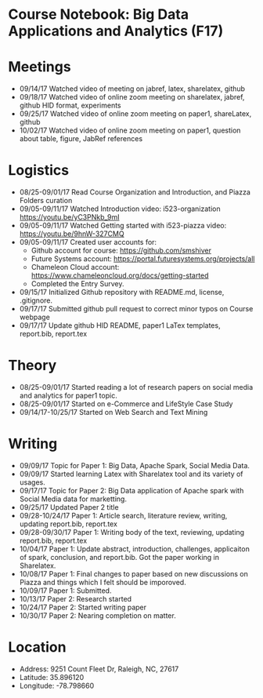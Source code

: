 # Course Notebook: Big Data Applications and Analytics (F17)

# Meetings
* 09/14/17  Watched video of meeting on jabref, latex, sharelatex, github 
* 09/18/17  Watched video of online zoom meeting on sharelatex, jabref, github HID format, experiments
* 09/25/17  Watched video of online zoom meeting on paper1, shareLatex, github
* 10/02/17  Watched video of online zoom meeting on paper1, question about table, figure, JabRef references

# Logistics    
* 08/25-09/01/17  Read Course Organization and Introduction, and Piazza Folders curation
* 09/05-09/11/17  Watched Introduction video: i523-organization https://youtu.be/yC3PNkb_9mI  
* 09/05-09/11/17  Watched Getting started with i523-piazza video: https://youtu.be/9hnW-327CMQ 
* 09/05-09/11/17  Created user accounts for: 
  * Github account for course: https://github.com/smshiver
  * Future Systems account: https://portal.futuresystems.org/projects/all
  * Chameleon Cloud account: https://www.chameleoncloud.org/docs/getting-started
  * Completed the Entry Survey.
* 09/15/17  Initialized Github repository with README.md, license, .gitignore.
* 09/17/17  Submitted github pull request to correct minor typos on Course webpage 
* 09/17/17  Update github HID README, paper1 LaTex templates, report.bib, report.tex 

#  Theory
* 08/25-09/01/17  Started reading a lot of research papers on social media and analytics for paper1 topic.
* 08/25-09/01/17  Started on e-Commerce and LifeStyle Case Study
* 09/14/17-10/25/17       Started on  Web Search and Text Mining

# Writing
* 09/09/17  Topic for Paper 1: Big Data, Apache Spark, Social Media Data.
* 09/09/17  Started learning Latex with Sharelatex tool and its variety of usages.
* 09/17/17  Topic for Paper 2: Big Data application of Apache spark with Social Media data for marketting.
* 09/25/17  Updated Paper 2 title
* 09/28-10/24/17  Paper 1: Article search, literature review, writing, updating report.bib, report.tex
* 09/28-09/30/17  Paper 1: Writing body of the text, reviewing, updating report.bib, report.tex
* 10/04/17  Paper 1: Update abstract, introduction, challenges, applicaiton of spark, conclusion, and report.bib. Got the paper working in Sharelatex.
* 10/08/17  Paper 1: Final changes to paper based on new discussions on Piazza and things which I felt should be imporoved.
* 10/09/17  Paper 1: Submitted.
* 10/13/17  Paper 2: Research started
* 10/24/17  Paper 2: Started writing paper
* 10/30/17  Paper 2: Nearing completion on matter.

# Location
* Address: 9251 Count Fleet Dr, Raleigh, NC, 27617
* Latitude: 35.896120
* Longitude: -78.798660
